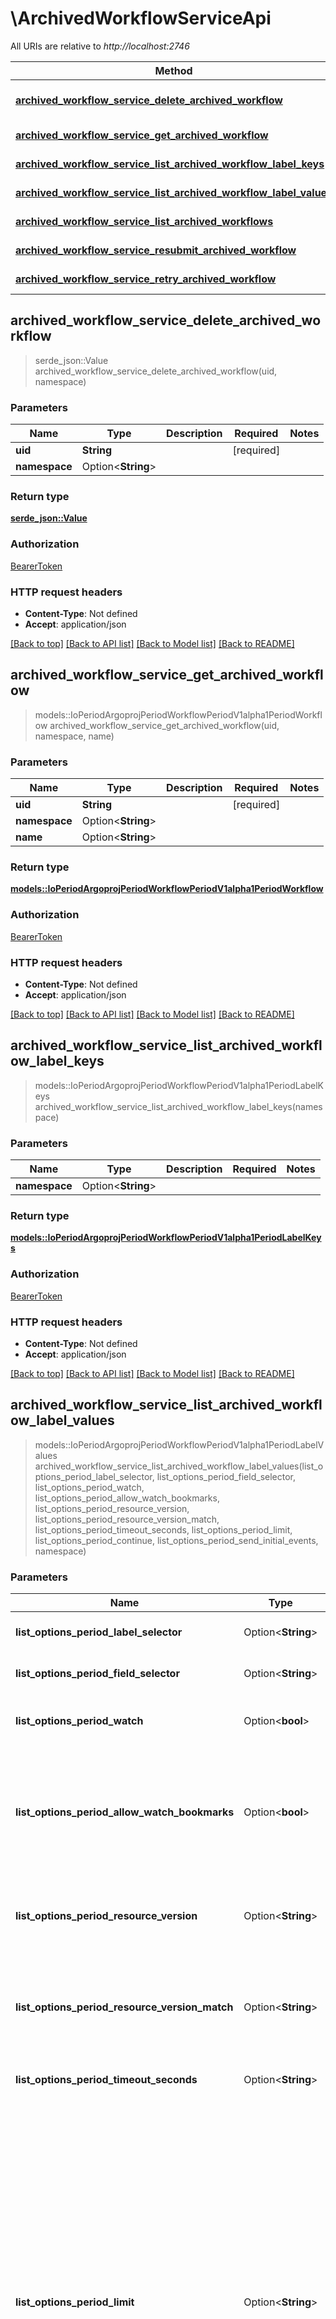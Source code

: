 # \ArchivedWorkflowServiceApi

All URIs are relative to *http://localhost:2746*

Method | HTTP request | Description
------------- | ------------- | -------------
[**archived_workflow_service_delete_archived_workflow**](ArchivedWorkflowServiceApi.md#archived_workflow_service_delete_archived_workflow) | **DELETE** /api/v1/archived-workflows/{uid} | 
[**archived_workflow_service_get_archived_workflow**](ArchivedWorkflowServiceApi.md#archived_workflow_service_get_archived_workflow) | **GET** /api/v1/archived-workflows/{uid} | 
[**archived_workflow_service_list_archived_workflow_label_keys**](ArchivedWorkflowServiceApi.md#archived_workflow_service_list_archived_workflow_label_keys) | **GET** /api/v1/archived-workflows-label-keys | 
[**archived_workflow_service_list_archived_workflow_label_values**](ArchivedWorkflowServiceApi.md#archived_workflow_service_list_archived_workflow_label_values) | **GET** /api/v1/archived-workflows-label-values | 
[**archived_workflow_service_list_archived_workflows**](ArchivedWorkflowServiceApi.md#archived_workflow_service_list_archived_workflows) | **GET** /api/v1/archived-workflows | 
[**archived_workflow_service_resubmit_archived_workflow**](ArchivedWorkflowServiceApi.md#archived_workflow_service_resubmit_archived_workflow) | **PUT** /api/v1/archived-workflows/{uid}/resubmit | 
[**archived_workflow_service_retry_archived_workflow**](ArchivedWorkflowServiceApi.md#archived_workflow_service_retry_archived_workflow) | **PUT** /api/v1/archived-workflows/{uid}/retry | 



## archived_workflow_service_delete_archived_workflow

> serde_json::Value archived_workflow_service_delete_archived_workflow(uid, namespace)


### Parameters


Name | Type | Description  | Required | Notes
------------- | ------------- | ------------- | ------------- | -------------
**uid** | **String** |  | [required] |
**namespace** | Option<**String**> |  |  |

### Return type

[**serde_json::Value**](serde_json::Value.md)

### Authorization

[BearerToken](../README.md#BearerToken)

### HTTP request headers

- **Content-Type**: Not defined
- **Accept**: application/json

[[Back to top]](#) [[Back to API list]](../README.md#documentation-for-api-endpoints) [[Back to Model list]](../README.md#documentation-for-models) [[Back to README]](../README.md)


## archived_workflow_service_get_archived_workflow

> models::IoPeriodArgoprojPeriodWorkflowPeriodV1alpha1PeriodWorkflow archived_workflow_service_get_archived_workflow(uid, namespace, name)


### Parameters


Name | Type | Description  | Required | Notes
------------- | ------------- | ------------- | ------------- | -------------
**uid** | **String** |  | [required] |
**namespace** | Option<**String**> |  |  |
**name** | Option<**String**> |  |  |

### Return type

[**models::IoPeriodArgoprojPeriodWorkflowPeriodV1alpha1PeriodWorkflow**](io.argoproj.workflow.v1alpha1.Workflow.md)

### Authorization

[BearerToken](../README.md#BearerToken)

### HTTP request headers

- **Content-Type**: Not defined
- **Accept**: application/json

[[Back to top]](#) [[Back to API list]](../README.md#documentation-for-api-endpoints) [[Back to Model list]](../README.md#documentation-for-models) [[Back to README]](../README.md)


## archived_workflow_service_list_archived_workflow_label_keys

> models::IoPeriodArgoprojPeriodWorkflowPeriodV1alpha1PeriodLabelKeys archived_workflow_service_list_archived_workflow_label_keys(namespace)


### Parameters


Name | Type | Description  | Required | Notes
------------- | ------------- | ------------- | ------------- | -------------
**namespace** | Option<**String**> |  |  |

### Return type

[**models::IoPeriodArgoprojPeriodWorkflowPeriodV1alpha1PeriodLabelKeys**](io.argoproj.workflow.v1alpha1.LabelKeys.md)

### Authorization

[BearerToken](../README.md#BearerToken)

### HTTP request headers

- **Content-Type**: Not defined
- **Accept**: application/json

[[Back to top]](#) [[Back to API list]](../README.md#documentation-for-api-endpoints) [[Back to Model list]](../README.md#documentation-for-models) [[Back to README]](../README.md)


## archived_workflow_service_list_archived_workflow_label_values

> models::IoPeriodArgoprojPeriodWorkflowPeriodV1alpha1PeriodLabelValues archived_workflow_service_list_archived_workflow_label_values(list_options_period_label_selector, list_options_period_field_selector, list_options_period_watch, list_options_period_allow_watch_bookmarks, list_options_period_resource_version, list_options_period_resource_version_match, list_options_period_timeout_seconds, list_options_period_limit, list_options_period_continue, list_options_period_send_initial_events, namespace)


### Parameters


Name | Type | Description  | Required | Notes
------------- | ------------- | ------------- | ------------- | -------------
**list_options_period_label_selector** | Option<**String**> | A selector to restrict the list of returned objects by their labels. Defaults to everything. +optional. |  |
**list_options_period_field_selector** | Option<**String**> | A selector to restrict the list of returned objects by their fields. Defaults to everything. +optional. |  |
**list_options_period_watch** | Option<**bool**> | Watch for changes to the described resources and return them as a stream of add, update, and remove notifications. Specify resourceVersion. +optional. |  |
**list_options_period_allow_watch_bookmarks** | Option<**bool**> | allowWatchBookmarks requests watch events with type \"BOOKMARK\". Servers that do not implement bookmarks may ignore this flag and bookmarks are sent at the server's discretion. Clients should not assume bookmarks are returned at any specific interval, nor may they assume the server will send any BOOKMARK event during a session. If this is not a watch, this field is ignored. +optional. |  |
**list_options_period_resource_version** | Option<**String**> | resourceVersion sets a constraint on what resource versions a request may be served from. See https://kubernetes.io/docs/reference/using-api/api-concepts/#resource-versions for details.  Defaults to unset +optional |  |
**list_options_period_resource_version_match** | Option<**String**> | resourceVersionMatch determines how resourceVersion is applied to list calls. It is highly recommended that resourceVersionMatch be set for list calls where resourceVersion is set See https://kubernetes.io/docs/reference/using-api/api-concepts/#resource-versions for details.  Defaults to unset +optional |  |
**list_options_period_timeout_seconds** | Option<**String**> | Timeout for the list/watch call. This limits the duration of the call, regardless of any activity or inactivity. +optional. |  |
**list_options_period_limit** | Option<**String**> | limit is a maximum number of responses to return for a list call. If more items exist, the server will set the `continue` field on the list metadata to a value that can be used with the same initial query to retrieve the next set of results. Setting a limit may return fewer than the requested amount of items (up to zero items) in the event all requested objects are filtered out and clients should only use the presence of the continue field to determine whether more results are available. Servers may choose not to support the limit argument and will return all of the available results. If limit is specified and the continue field is empty, clients may assume that no more results are available. This field is not supported if watch is true.  The server guarantees that the objects returned when using continue will be identical to issuing a single list call without a limit - that is, no objects created, modified, or deleted after the first request is issued will be included in any subsequent continued requests. This is sometimes referred to as a consistent snapshot, and ensures that a client that is using limit to receive smaller chunks of a very large result can ensure they see all possible objects. If objects are updated during a chunked list the version of the object that was present at the time the first list result was calculated is returned. |  |
**list_options_period_continue** | Option<**String**> | The continue option should be set when retrieving more results from the server. Since this value is server defined, clients may only use the continue value from a previous query result with identical query parameters (except for the value of continue) and the server may reject a continue value it does not recognize. If the specified continue value is no longer valid whether due to expiration (generally five to fifteen minutes) or a configuration change on the server, the server will respond with a 410 ResourceExpired error together with a continue token. If the client needs a consistent list, it must restart their list without the continue field. Otherwise, the client may send another list request with the token received with the 410 error, the server will respond with a list starting from the next key, but from the latest snapshot, which is inconsistent from the previous list results - objects that are created, modified, or deleted after the first list request will be included in the response, as long as their keys are after the \"next key\".  This field is not supported when watch is true. Clients may start a watch from the last resourceVersion value returned by the server and not miss any modifications. |  |
**list_options_period_send_initial_events** | Option<**bool**> | `sendInitialEvents=true` may be set together with `watch=true`. In that case, the watch stream will begin with synthetic events to produce the current state of objects in the collection. Once all such events have been sent, a synthetic \"Bookmark\" event  will be sent. The bookmark will report the ResourceVersion (RV) corresponding to the set of objects, and be marked with `\"io.k8s.initial-events-end\": \"true\"` annotation. Afterwards, the watch stream will proceed as usual, sending watch events corresponding to changes (subsequent to the RV) to objects watched.  When `sendInitialEvents` option is set, we require `resourceVersionMatch` option to also be set. The semantic of the watch request is as following: - `resourceVersionMatch` = NotOlderThan   is interpreted as \"data at least as new as the provided `resourceVersion`\"   and the bookmark event is send when the state is synced   to a `resourceVersion` at least as fresh as the one provided by the ListOptions.   If `resourceVersion` is unset, this is interpreted as \"consistent read\" and the   bookmark event is send when the state is synced at least to the moment   when request started being processed. - `resourceVersionMatch` set to any other value or unset   Invalid error is returned.  Defaults to true if `resourceVersion=\"\"` or `resourceVersion=\"0\"` (for backward compatibility reasons) and to false otherwise. +optional |  |
**namespace** | Option<**String**> |  |  |

### Return type

[**models::IoPeriodArgoprojPeriodWorkflowPeriodV1alpha1PeriodLabelValues**](io.argoproj.workflow.v1alpha1.LabelValues.md)

### Authorization

[BearerToken](../README.md#BearerToken)

### HTTP request headers

- **Content-Type**: Not defined
- **Accept**: application/json

[[Back to top]](#) [[Back to API list]](../README.md#documentation-for-api-endpoints) [[Back to Model list]](../README.md#documentation-for-models) [[Back to README]](../README.md)


## archived_workflow_service_list_archived_workflows

> models::IoPeriodArgoprojPeriodWorkflowPeriodV1alpha1PeriodWorkflowList archived_workflow_service_list_archived_workflows(list_options_period_label_selector, list_options_period_field_selector, list_options_period_watch, list_options_period_allow_watch_bookmarks, list_options_period_resource_version, list_options_period_resource_version_match, list_options_period_timeout_seconds, list_options_period_limit, list_options_period_continue, list_options_period_send_initial_events, name_prefix, namespace, name_filter)


### Parameters


Name | Type | Description  | Required | Notes
------------- | ------------- | ------------- | ------------- | -------------
**list_options_period_label_selector** | Option<**String**> | A selector to restrict the list of returned objects by their labels. Defaults to everything. +optional. |  |
**list_options_period_field_selector** | Option<**String**> | A selector to restrict the list of returned objects by their fields. Defaults to everything. +optional. |  |
**list_options_period_watch** | Option<**bool**> | Watch for changes to the described resources and return them as a stream of add, update, and remove notifications. Specify resourceVersion. +optional. |  |
**list_options_period_allow_watch_bookmarks** | Option<**bool**> | allowWatchBookmarks requests watch events with type \"BOOKMARK\". Servers that do not implement bookmarks may ignore this flag and bookmarks are sent at the server's discretion. Clients should not assume bookmarks are returned at any specific interval, nor may they assume the server will send any BOOKMARK event during a session. If this is not a watch, this field is ignored. +optional. |  |
**list_options_period_resource_version** | Option<**String**> | resourceVersion sets a constraint on what resource versions a request may be served from. See https://kubernetes.io/docs/reference/using-api/api-concepts/#resource-versions for details.  Defaults to unset +optional |  |
**list_options_period_resource_version_match** | Option<**String**> | resourceVersionMatch determines how resourceVersion is applied to list calls. It is highly recommended that resourceVersionMatch be set for list calls where resourceVersion is set See https://kubernetes.io/docs/reference/using-api/api-concepts/#resource-versions for details.  Defaults to unset +optional |  |
**list_options_period_timeout_seconds** | Option<**String**> | Timeout for the list/watch call. This limits the duration of the call, regardless of any activity or inactivity. +optional. |  |
**list_options_period_limit** | Option<**String**> | limit is a maximum number of responses to return for a list call. If more items exist, the server will set the `continue` field on the list metadata to a value that can be used with the same initial query to retrieve the next set of results. Setting a limit may return fewer than the requested amount of items (up to zero items) in the event all requested objects are filtered out and clients should only use the presence of the continue field to determine whether more results are available. Servers may choose not to support the limit argument and will return all of the available results. If limit is specified and the continue field is empty, clients may assume that no more results are available. This field is not supported if watch is true.  The server guarantees that the objects returned when using continue will be identical to issuing a single list call without a limit - that is, no objects created, modified, or deleted after the first request is issued will be included in any subsequent continued requests. This is sometimes referred to as a consistent snapshot, and ensures that a client that is using limit to receive smaller chunks of a very large result can ensure they see all possible objects. If objects are updated during a chunked list the version of the object that was present at the time the first list result was calculated is returned. |  |
**list_options_period_continue** | Option<**String**> | The continue option should be set when retrieving more results from the server. Since this value is server defined, clients may only use the continue value from a previous query result with identical query parameters (except for the value of continue) and the server may reject a continue value it does not recognize. If the specified continue value is no longer valid whether due to expiration (generally five to fifteen minutes) or a configuration change on the server, the server will respond with a 410 ResourceExpired error together with a continue token. If the client needs a consistent list, it must restart their list without the continue field. Otherwise, the client may send another list request with the token received with the 410 error, the server will respond with a list starting from the next key, but from the latest snapshot, which is inconsistent from the previous list results - objects that are created, modified, or deleted after the first list request will be included in the response, as long as their keys are after the \"next key\".  This field is not supported when watch is true. Clients may start a watch from the last resourceVersion value returned by the server and not miss any modifications. |  |
**list_options_period_send_initial_events** | Option<**bool**> | `sendInitialEvents=true` may be set together with `watch=true`. In that case, the watch stream will begin with synthetic events to produce the current state of objects in the collection. Once all such events have been sent, a synthetic \"Bookmark\" event  will be sent. The bookmark will report the ResourceVersion (RV) corresponding to the set of objects, and be marked with `\"io.k8s.initial-events-end\": \"true\"` annotation. Afterwards, the watch stream will proceed as usual, sending watch events corresponding to changes (subsequent to the RV) to objects watched.  When `sendInitialEvents` option is set, we require `resourceVersionMatch` option to also be set. The semantic of the watch request is as following: - `resourceVersionMatch` = NotOlderThan   is interpreted as \"data at least as new as the provided `resourceVersion`\"   and the bookmark event is send when the state is synced   to a `resourceVersion` at least as fresh as the one provided by the ListOptions.   If `resourceVersion` is unset, this is interpreted as \"consistent read\" and the   bookmark event is send when the state is synced at least to the moment   when request started being processed. - `resourceVersionMatch` set to any other value or unset   Invalid error is returned.  Defaults to true if `resourceVersion=\"\"` or `resourceVersion=\"0\"` (for backward compatibility reasons) and to false otherwise. +optional |  |
**name_prefix** | Option<**String**> |  |  |
**namespace** | Option<**String**> |  |  |
**name_filter** | Option<**String**> | Filter type used for name filtering. Exact | Contains | Prefix. Default to Exact. |  |

### Return type

[**models::IoPeriodArgoprojPeriodWorkflowPeriodV1alpha1PeriodWorkflowList**](io.argoproj.workflow.v1alpha1.WorkflowList.md)

### Authorization

[BearerToken](../README.md#BearerToken)

### HTTP request headers

- **Content-Type**: Not defined
- **Accept**: application/json

[[Back to top]](#) [[Back to API list]](../README.md#documentation-for-api-endpoints) [[Back to Model list]](../README.md#documentation-for-models) [[Back to README]](../README.md)


## archived_workflow_service_resubmit_archived_workflow

> models::IoPeriodArgoprojPeriodWorkflowPeriodV1alpha1PeriodWorkflow archived_workflow_service_resubmit_archived_workflow(uid, body)


### Parameters


Name | Type | Description  | Required | Notes
------------- | ------------- | ------------- | ------------- | -------------
**uid** | **String** |  | [required] |
**body** | [**IoPeriodArgoprojPeriodWorkflowPeriodV1alpha1PeriodResubmitArchivedWorkflowRequest**](IoPeriodArgoprojPeriodWorkflowPeriodV1alpha1PeriodResubmitArchivedWorkflowRequest.md) |  | [required] |

### Return type

[**models::IoPeriodArgoprojPeriodWorkflowPeriodV1alpha1PeriodWorkflow**](io.argoproj.workflow.v1alpha1.Workflow.md)

### Authorization

[BearerToken](../README.md#BearerToken)

### HTTP request headers

- **Content-Type**: application/json
- **Accept**: application/json

[[Back to top]](#) [[Back to API list]](../README.md#documentation-for-api-endpoints) [[Back to Model list]](../README.md#documentation-for-models) [[Back to README]](../README.md)


## archived_workflow_service_retry_archived_workflow

> models::IoPeriodArgoprojPeriodWorkflowPeriodV1alpha1PeriodWorkflow archived_workflow_service_retry_archived_workflow(uid, body)


### Parameters


Name | Type | Description  | Required | Notes
------------- | ------------- | ------------- | ------------- | -------------
**uid** | **String** |  | [required] |
**body** | [**IoPeriodArgoprojPeriodWorkflowPeriodV1alpha1PeriodRetryArchivedWorkflowRequest**](IoPeriodArgoprojPeriodWorkflowPeriodV1alpha1PeriodRetryArchivedWorkflowRequest.md) |  | [required] |

### Return type

[**models::IoPeriodArgoprojPeriodWorkflowPeriodV1alpha1PeriodWorkflow**](io.argoproj.workflow.v1alpha1.Workflow.md)

### Authorization

[BearerToken](../README.md#BearerToken)

### HTTP request headers

- **Content-Type**: application/json
- **Accept**: application/json

[[Back to top]](#) [[Back to API list]](../README.md#documentation-for-api-endpoints) [[Back to Model list]](../README.md#documentation-for-models) [[Back to README]](../README.md)


